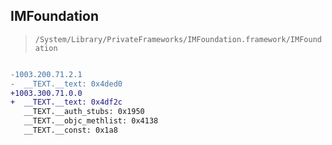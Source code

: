 ## IMFoundation

> `/System/Library/PrivateFrameworks/IMFoundation.framework/IMFoundation`

```diff

-1003.200.71.2.1
-  __TEXT.__text: 0x4ded0
+1003.300.71.0.0
+  __TEXT.__text: 0x4df2c
   __TEXT.__auth_stubs: 0x1950
   __TEXT.__objc_methlist: 0x4138
   __TEXT.__const: 0x1a8

```
